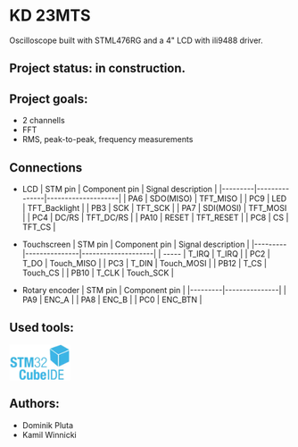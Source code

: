 # KD 23MTS
Oscilloscope built with STML476RG and a 4" LCD with ili9488 driver.

## Project status: in construction.

## Project goals:
  - 2 channells
  - FFT
  - RMS, peak-to-peak, frequency measurements

## Connections

- LCD
  | STM pin | Component pin | Signal description |
  |---------|---------------|--------------------|
  | PA6     | SDO(MISO)     | TFT_MISO           |
  | PC9     | LED           | TFT_Backlight      |
  | PB3     | SCK           | TFT_SCK            |
  | PA7     | SDI(MOSI)     | TFT_MOSI           |
  | PC4     | DC/RS         | TFT_DC/RS          |
  | PA10    | RESET         | TFT_RESET          |
  | PC8     | CS            | TFT_CS             |


- Touchscreen
  | STM pin | Component pin | Signal description |
  |---------|---------------|--------------------|
  | -----   | T_IRQ         | T_IRQ              |
  | PC2     | T_DO          | Touch_MISO         |
  | PC3     | T_DIN         | Touch_MOSI         |
  | PB12    | T_CS          | Touch_CS           |
  | PB10    | T_CLK         | Touch_SCK          |

- Rotary encoder
  | STM pin | Component pin |
  |---------|---------------|
  | PA9     | ENC_A         |
  | PA8     | ENC_B         |
  | PC0     | ENC_BTN       |

## Used tools: 
<img align="center" height="64" src="images/logos/STM32CubeIDE.png">

## Authors:
- Dominik Pluta
- Kamil Winnicki
